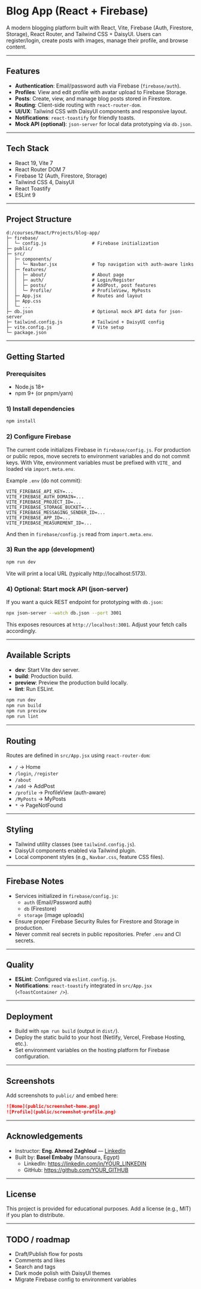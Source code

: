 # Blog App (React + Firebase)

A modern blogging platform built with React, Vite, Firebase (Auth, Firestore, Storage), React Router, and Tailwind CSS + DaisyUI. Users can register/login, create posts with images, manage their profile, and browse content.

---
## Features

- **Authentication**: Email/password auth via Firebase (`firebase/auth`).
- **Profiles**: View and edit profile with avatar upload to Firebase Storage.
- **Posts**: Create, view, and manage blog posts stored in Firestore.
- **Routing**: Client-side routing with `react-router-dom`.
- **UI/UX**: Tailwind CSS with DaisyUI components and responsive layout.
- **Notifications**: `react-toastify` for friendly toasts.
- **Mock API (optional)**: `json-server` for local data prototyping via `db.json`.

---
## Tech Stack

- React 19, Vite 7
- React Router DOM 7
- Firebase 12 (Auth, Firestore, Storage)
- Tailwind CSS 4, DaisyUI
- React Toastify
- ESLint 9

---
## Project Structure
```text
d:/courses/React/Projects/blog-app/
├─ firebase/
│  └─ config.js                 # Firebase initialization
├─ public/
├─ src/
│  ├─ components/
│  │  └─ Navbar.jsx             # Top navigation with auth-aware links
│  ├─ features/
│  │  ├─ about/                 # About page
│  │  ├─ auth/                  # Login/Register
│  │  ├─ posts/                 # AddPost, post features
│  │  └─ Profile/               # ProfileView, MyPosts
│  ├─ App.jsx                   # Routes and layout
│  ├─ App.css
│  └─ ...
├─ db.json                      # Optional mock API data for json-server
├─ tailwind.config.js           # Tailwind + DaisyUI config
├─ vite.config.js               # Vite setup
└─ package.json
```
---
## Getting Started

### Prerequisites

- Node.js 18+
- npm 9+ (or pnpm/yarn)

### 1) Install dependencies
```bash
npm install
```
### 2) Configure Firebase

The current code initializes Firebase in `firebase/config.js`.
For production or public repos, move secrets to environment variables and do not commit keys. With Vite, environment variables must be prefixed with `VITE_` and loaded via `import.meta.env`.

Example `.env` (do not commit):
```env
VITE_FIREBASE_API_KEY=...
VITE_FIREBASE_AUTH_DOMAIN=...
VITE_FIREBASE_PROJECT_ID=...
VITE_FIREBASE_STORAGE_BUCKET=...
VITE_FIREBASE_MESSAGING_SENDER_ID=...
VITE_FIREBASE_APP_ID=...
VITE_FIREBASE_MEASUREMENT_ID=...
```
And then in `firebase/config.js` read from `import.meta.env`.

### 3) Run the app (development)
```bash
npm run dev
```
Vite will print a local URL (typically http://localhost:5173).

### 4) Optional: Start mock API (json-server)

If you want a quick REST endpoint for prototyping with `db.json`:
```bash
npx json-server --watch db.json --port 3001
```
This exposes resources at `http://localhost:3001`. Adjust your fetch calls accordingly.

---
## Available Scripts

- **dev**: Start Vite dev server.
- **build**: Production build.
- **preview**: Preview the production build locally.
- **lint**: Run ESLint.
```bash
npm run dev
npm run build
npm run preview
npm run lint
```
---
## Routing

Routes are defined in `src/App.jsx` using `react-router-dom`:

- `/` → Home
- `/login`, `/register`
- `/about`
- `/add` → AddPost
- `/profile` → ProfileView (auth-aware)
- `/MyPosts` → MyPosts
- `*` → PageNotFound

---
## Styling

- Tailwind utility classes (see `tailwind.config.js`).
- DaisyUI components enabled via Tailwind plugin.
- Local component styles (e.g., `Navbar.css`, feature CSS files).

---
## Firebase Notes

- Services initialized in `firebase/config.js`:
  - `auth` (Email/Password auth)
  - `db` (Firestore)
  - `storage` (image uploads)
- Ensure proper Firebase Security Rules for Firestore and Storage in production.
- Never commit real secrets in public repositories. Prefer `.env` and CI secrets.

---
## Quality

- **ESLint**: Configured via `eslint.config.js`.
- **Notifications**: `react-toastify` integrated in `src/App.jsx` (`<ToastContainer />`).

---
## Deployment

- Build with `npm run build` (output in `dist/`).
- Deploy the static build to your host (Netlify, Vercel, Firebase Hosting, etc.).
- Set environment variables on the hosting platform for Firebase configuration.

---
## Screenshots

Add screenshots to `public/` and embed here:

```md
![Home](public/screenshot-home.png)
![Profile](public/screenshot-profile.png)
```
---
## Acknowledgements

- Instructor: **Eng. Ahmed Zaghloul** — [LinkedIn](https://www.linkedin.com/in/azaghloul/)
- Built by: **Basel Embaby** (Mansoura, Egypt)
  - LinkedIn: https://linkedin.com/in/YOUR_LINKEDIN
  - GitHub: https://github.com/YOUR_GITHUB

---
## License

This project is provided for educational purposes. Add a license (e.g., MIT) if you plan to distribute.

---
## TODO / roadmap

- Draft/Publish flow for posts
- Comments and likes
- Search and tags
- Dark mode polish with DaisyUI themes
- Migrate Firebase config to environment variables
